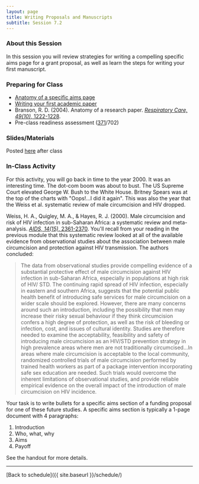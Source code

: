 ```yaml
---
layout: page
title: Writing Proposals and Manuscripts
subtitle: Session 7.2
---
```


### About this Session

In this session you will review strategies for writing a compelling specific aims page for a grant proposal, as well as learn the steps for writing your first manuscript.

### Preparing for Class

* [Anatomy of a specific aims page](http://www.biosciencewriters.com/NIH-Grant-Applications-The-Anatomy-of-a-Specific-Aims-Page.aspx)
* [Writing your first academic paper](https://github.com/jtleek/firstpaper)
* Branson, R. D. (2004). Anatomy of a research paper. [*Respiratory Care, 49(10)*, 1222-1228](https://www.ncbi.nlm.nih.gov/pubmed/15447807).
* Pre-class readiness assessment ([371](https://sakai.duke.edu/samigo-app/servlet/Login?id=5d8e4198-261f-466b-bbd1-10314d1959aa1492007377410)/702)

### Slides/Materials

Posted [here](https://drive.google.com/drive/folders/0Bxn_jkXZ1lxuVklQakF4MjZGSDQ?usp=sharing) after class

### In-Class Activity

For this activity, you will go back in time to the year 2000. It was an interesting time. The dot-com boom was about to bust. The US Supreme Court elevated George W. Bush to the White House. Britney Spears was at the top of the charts with "Oops!...I did it again". This was also the year that the Weiss et al. systematic review of male circumcision and HIV dropped. 

Weiss, H. A., Quigley, M. A., & Hayes, R. J. (2000). Male circumcision and risk of HIV infection in sub-Saharan Africa: a systematic review and meta-analysis. [*AIDS, 14(15)*, 2361-2370](http://bit.ly/2nJfDAO). You'll recall from your reading in the previous module that this systematic review looked at all of the available evidence from observational studies about the association between male circumcision and protection against HIV transmission. The authors concluded:

> The data from observational studies provide compelling evidence of a substantial protective effect of male circumcision against HIV infection in sub-Saharan Africa, especially in populations at high risk of HIV/ STD. The continuing rapid spread of HIV infection, especially in eastern and southern Africa, suggests that the potential public health benefit of introducing safe services for male circumcision on a wider scale should be explored. However, there are many concerns around such an introduction, including the possibility that men may increase their risky sexual behaviour if they think circumcision confers a high degree of protection, as well as the risk of bleeding or infection, cost, and issues of cultural identity. Studies are therefore needed to examine the acceptability, feasibility and safety of introducing male circumcision as an HIV/STD prevention strategy in high prevalence areas where men are not traditionally circumcised...In areas where male circumcision is acceptable to the local community, randomized controlled trials of male circumcision performed by trained health workers as part of a package intervention incorporating safe sex education are needed. Such trials would overcome the inherent limitations of observational studies, and provide reliable empirical evidence on the overall impact of the introduction of male circumcision on HIV incidence.

Your task is to write bullets for a specific aims section of a funding proposal for one of these future studies. A specific aims section is typically a 1-page document with 4 paragraphs: 

1. Introduction
2. Who, what, why
3. Aims
4. Payoff

See the handout for more details.

* * *

[Back to schedule]({{ site.baseurl }}/schedule/)